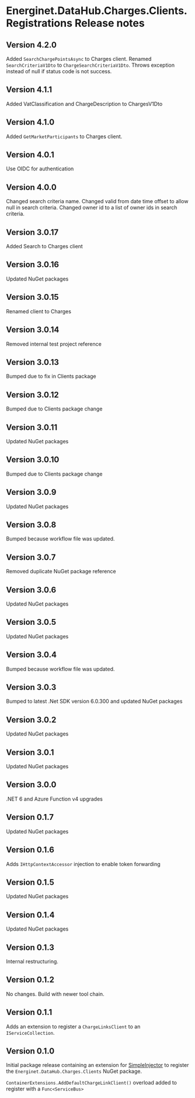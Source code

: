 # Energinet.DataHub.Charges.Clients.Registrations Release notes

## Version 4.2.0

Added `SearchChargePointsAsync` to Charges client.
Renamed `SearchCriteriaV1Dto` to `ChargeSearchCriteriaV1Dto`.
Throws exception instead of null if status code is not success.

## Version 4.1.1

Added VatClassification and ChargeDescription to ChargesV1Dto

## Version 4.1.0

Added `GetMarketParticipants` to Charges client.

## Version 4.0.1

Use OIDC for authentication

## Version 4.0.0

Changed search criteria name.
Changed valid from date time offset to allow null in search criteria.
Changed owner id to a list of owner ids in search criteria.

## Version 3.0.17

Added Search to Charges client

## Version 3.0.16

Updated NuGet packages

## Version 3.0.15

Renamed client to Charges

## Version 3.0.14

Removed internal test project reference

## Version 3.0.13

Bumped due to fix in Clients package

## Version 3.0.12

Bumped due to Clients package change

## Version 3.0.11

Updated NuGet packages

## Version 3.0.10

Bumped due to Clients package change

## Version 3.0.9

Updated NuGet packages

## Version 3.0.8

Bumped because workflow file was updated.

## Version 3.0.7

Removed duplicate NuGet package reference

## Version 3.0.6

Updated NuGet packages

## Version 3.0.5

Updated NuGet packages

## Version 3.0.4

Bumped because workflow file was updated.

## Version 3.0.3

Bumped to latest .Net SDK version 6.0.300 and updated NuGet packages

## Version 3.0.2

Updated NuGet packages

## Version 3.0.1

Updated NuGet packages

## Version 3.0.0

.NET 6 and Azure Function v4 upgrades

## Version 0.1.7

Updated NuGet packages

## Version 0.1.6

Adds `IHttpContextAccessor` injection to enable token forwarding

## Version 0.1.5

Updated NuGet packages

## Version 0.1.4

Updated NuGet packages

## Version 0.1.3

Internal restructuring.

## Version 0.1.2

No changes. Build with newer tool chain.

## Version 0.1.1

Adds an extension to register a `ChargeLinksClient` to an `IServiceCollection`.

## Version 0.1.0

Initial package release containing an extension for [SimpleInjector](https://simpleinjector.org/) to register the `Energinet.DataHub.Charges.Clients` NuGet package.

`ContainerExtensions.AddDefaultChargeLinkClient()` overload added to register with a `Func<ServiceBus>`
